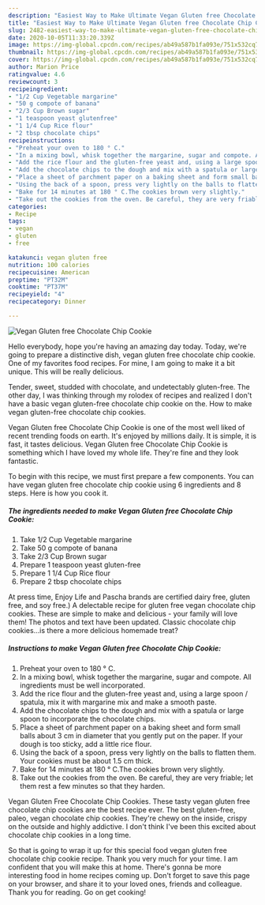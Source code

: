 ```yaml
---
description: "Easiest Way to Make Ultimate Vegan Gluten free Chocolate Chip Cookie"
title: "Easiest Way to Make Ultimate Vegan Gluten free Chocolate Chip Cookie"
slug: 2482-easiest-way-to-make-ultimate-vegan-gluten-free-chocolate-chip-cookie
date: 2020-10-05T11:33:20.339Z
image: https://img-global.cpcdn.com/recipes/ab49a587b1fa093e/751x532cq70/vegan-gluten-free-chocolate-chip-cookie-recipe-main-photo.jpg
thumbnail: https://img-global.cpcdn.com/recipes/ab49a587b1fa093e/751x532cq70/vegan-gluten-free-chocolate-chip-cookie-recipe-main-photo.jpg
cover: https://img-global.cpcdn.com/recipes/ab49a587b1fa093e/751x532cq70/vegan-gluten-free-chocolate-chip-cookie-recipe-main-photo.jpg
author: Marion Price
ratingvalue: 4.6
reviewcount: 3
recipeingredient:
- "1/2 Cup Vegetable margarine"
- "50 g compote of banana"
- "2/3 Cup Brown sugar"
- "1 teaspoon yeast glutenfree"
- "1 1/4 Cup Rice flour"
- "2 tbsp chocolate chips"
recipeinstructions:
- "Preheat your oven to 180 ° C."
- "In a mixing bowl, whisk together the margarine, sugar and compote. All ingredients must be well incorporated."
- "Add the rice flour and the gluten-free yeast and, using a large spoon / spatula, mix it with margarine mix and make a smooth paste."
- "Add the chocolate chips to the dough and mix with a spatula or large spoon to incorporate the chocolate chips."
- "Place a sheet of parchment paper on a baking sheet and form small balls about 3 cm in diameter that you gently put on the paper. If your dough is too sticky, add a little rice flour."
- "Using the back of a spoon, press very lightly on the balls to flatten them. Your cookies must be about 1.5 cm thick."
- "Bake for 14 minutes at 180 ° C.The cookies brown very slightly."
- "Take out the cookies from the oven. Be careful, they are very friable; let them rest a few minutes so that they harden."
categories:
- Recipe
tags:
- vegan
- gluten
- free

katakunci: vegan gluten free 
nutrition: 100 calories
recipecuisine: American
preptime: "PT32M"
cooktime: "PT37M"
recipeyield: "4"
recipecategory: Dinner

---
```



![Vegan Gluten free Chocolate Chip Cookie](https://img-global.cpcdn.com/recipes/ab49a587b1fa093e/751x532cq70/vegan-gluten-free-chocolate-chip-cookie-recipe-main-photo.jpg)

Hello everybody, hope you're having an amazing day today. Today, we're going to prepare a distinctive dish, vegan gluten free chocolate chip cookie. One of my favorites food recipes. For mine, I am going to make it a bit unique. This will be really delicious.

Tender, sweet, studded with chocolate, and undetectably gluten-free. The other day, I was thinking through my rolodex of recipes and realized I don&#39;t have a basic vegan gluten-free chocolate chip cookie on the. How to make vegan gluten-free chocolate chip cookies.

Vegan Gluten free Chocolate Chip Cookie is one of the most well liked of recent trending foods on earth. It's enjoyed by millions daily. It is simple, it is fast, it tastes delicious. Vegan Gluten free Chocolate Chip Cookie is something which I have loved my whole life. They're fine and they look fantastic.


To begin with this recipe, we must first prepare a few components. You can have vegan gluten free chocolate chip cookie using 6 ingredients and 8 steps. Here is how you cook it.

<!--inarticleads1-->

##### The ingredients needed to make Vegan Gluten free Chocolate Chip Cookie:

1. Take 1/2 Cup Vegetable margarine
1. Take 50 g compote of banana
1. Take 2/3 Cup Brown sugar
1. Prepare 1 teaspoon yeast gluten-free
1. Prepare 1 1/4 Cup Rice flour
1. Prepare 2 tbsp chocolate chips


At press time, Enjoy Life and Pascha brands are certified dairy free, gluten free, and soy free.) A delectable recipe for gluten free vegan chocolate chip cookies. These are simple to make and delicious - your family will love them! The photos and text have been updated. Classic chocolate chip cookies…is there a more delicious homemade treat? 

<!--inarticleads2-->

##### Instructions to make Vegan Gluten free Chocolate Chip Cookie:

1. Preheat your oven to 180 ° C.
1. In a mixing bowl, whisk together the margarine, sugar and compote. All ingredients must be well incorporated.
1. Add the rice flour and the gluten-free yeast and, using a large spoon / spatula, mix it with margarine mix and make a smooth paste.
1. Add the chocolate chips to the dough and mix with a spatula or large spoon to incorporate the chocolate chips.
1. Place a sheet of parchment paper on a baking sheet and form small balls about 3 cm in diameter that you gently put on the paper. If your dough is too sticky, add a little rice flour.
1. Using the back of a spoon, press very lightly on the balls to flatten them. Your cookies must be about 1.5 cm thick.
1. Bake for 14 minutes at 180 ° C.The cookies brown very slightly.
1. Take out the cookies from the oven. Be careful, they are very friable; let them rest a few minutes so that they harden.


Vegan Gluten Free Chocolate Chip Cookies. These tasty vegan gluten free chocolate chip cookies are the best recipe ever. The best gluten-free, paleo, vegan chocolate chip cookies. They&#39;re chewy on the inside, crispy on the outside and highly addictive. I don&#39;t think I&#39;ve been this excited about chocolate chip cookies in a long time. 

So that is going to wrap it up for this special food vegan gluten free chocolate chip cookie recipe. Thank you very much for your time. I am confident that you will make this at home. There's gonna be more interesting food in home recipes coming up. Don't forget to save this page on your browser, and share it to your loved ones, friends and colleague. Thank you for reading. Go on get cooking!
